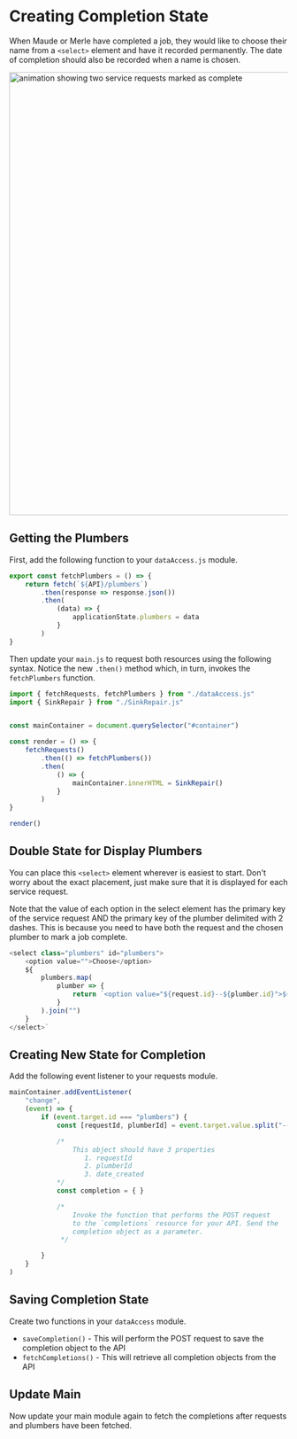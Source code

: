 # Creating Completion State

When Maude or Merle have completed a job, they would like to choose their name from a `<select>` element and have it recorded permanently. The date of completion should also be recorded when a name is chosen.

<img src="./images/sink-repair-complete-service.gif" alt="animation showing two service requests marked as complete" width="800px"/>

## Getting the Plumbers

First, add the following function to your `dataAccess.js` module.

```js
export const fetchPlumbers = () => {
    return fetch(`${API}/plumbers`)
        .then(response => response.json())
        .then(
            (data) => {
                applicationState.plumbers = data
            }
        )
}
```

Then update your `main.js` to request both resources using the following syntax. Notice the new `.then()` method which, in turn, invokes the `fetchPlumbers` function.

```js
import { fetchRequests, fetchPlumbers } from "./dataAccess.js"
import { SinkRepair } from "./SinkRepair.js"


const mainContainer = document.querySelector("#container")

const render = () => {
    fetchRequests()
        .then(() => fetchPlumbers())
        .then(
            () => {
                mainContainer.innerHTML = SinkRepair()
            }
        )
}

render()
```

## Double State for Display Plumbers

You can place this `<select>` element wherever is easiest to start. Don't worry about the exact placement, just make sure that it is displayed for each service request.

Note that the value of each option in the select element has the primary key of the service request AND the primary key of the plumber delimited with 2 dashes. This is because you need to have both the request and the chosen plumber to mark a job complete.

```js
<select class="plumbers" id="plumbers">
    <option value="">Choose</option>
    ${
        plumbers.map(
            plumber => {
                return `<option value="${request.id}--${plumber.id}">${plumber.name}</option>`
            }
        ).join("")
    }
</select>`
```

## Creating New State for Completion

Add the following event listener to your requests module.

```js
mainContainer.addEventListener(
    "change",
    (event) => {
        if (event.target.id === "plumbers") {
            const [requestId, plumberId] = event.target.value.split("--")

            /*
                This object should have 3 properties
                   1. requestId
                   2. plumberId
                   3. date_created
            */
            const completion = { }

            /*
                Invoke the function that performs the POST request
                to the `completions` resource for your API. Send the
                completion object as a parameter.
             */

        }
    }
)
```

## Saving Completion State

Create two functions in your `dataAccess` module.

* `saveCompletion()` - This will perform the POST request to save the completion object to the API
* `fetchCompletions()` - This will retrieve all completion objects from the API

## Update Main

Now update your main module again to fetch the completions after requests and plumbers have been fetched.
